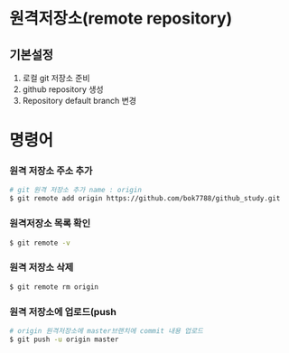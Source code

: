 # 원격저장소(remote repository)

## 기본설정

1. 로컬 git 저장소 준비
2. github repository 생성
3. Repository default branch 변경

# 명령어

### 원격 저장소 주소 추가

```bash
# git 원격 저장소 추가 name : origin
$ git remote add origin https://github.com/bok7788/github_study.git
```

### 원격저장소 목록 확인

```bash
$ git remote -v
```

### 원격 저장소 삭제

```bash
$ git remote rm origin
```

### 원격 저장소에 업로드(push

```bash
# origin 원격저장소에 master브랜치에 commit 내용 업로드
$ git push -u origin master
```



